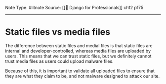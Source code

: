 Note Type: #litnote
Source: [[📖 Django for Professionals]] ch12 p175

---
# Static files vs media files
The difference between static files and medial files is that static files are internal and developer-controlled, whereas media files are uploaded by users. This means that we can trust static files, but we definitely cannot trust media files as users could upload malware files.

Because of this, it is important to validate all uploaded files to ensure that they are what they claim to be, and not malware designed to attack our site.